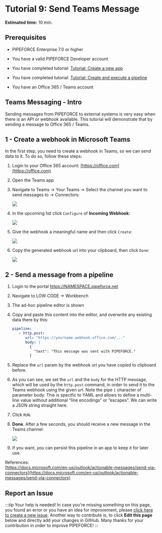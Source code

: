 # Tutorial 9: Send Teams Message

**Estimated time:** 10 min.

## Prerequisites

*   PIPEFORCE Enterprise 7.0 or higher
    
*   You have a valid PIPEFORCE Developer account
    
*   You have completed tutorial: [Tutorial: Create a new app](../tutorials/create-app)
    
*   You have completed tutorial: [Tutorial: Create and execute a pipeline](../tutorials/create-pipeline)
    
*   You have an Office 365 / Teams account
    

## Teams Messaging - Intro

Sending messages from PIPEFORCE to external systems is very easy when there is an API or webhook available. This tutorial will demonstrate that by sending a message to Office 365 / Teams.

## 1 - Create a webhook in Microsoft Teams

In the first step, you need to create a webhook in Teams, so we can send data to it. To do so, follow these steps:

1.  Login to your Office 365 account: [https://office.com](https://office.com)
    
2.  Open the Teams app
    
3.  Navigate to Teams → Your Teams → Select the channel you want to send messages to → Connectors:  
    
    ![](../img/grafik-20210727-092443.png)
    
4.  In the upcoming list click `Configure` of **Incoming Webhook**:  
    
    ![](../img/grafik-20210727-092742.png)
    
5.  Give the webhook a meaningful name and then click `Create`:  
    
    ![](../img/grafik-20210727-092945.png)
    
6.  Copy the generated webhook url into your clipboard, then click `Done`:  
    
    ![](../img/grafik-20210727-093159.png)

## 2 - Send a message from a pipeline

1.  Login to the portal https://NAMESPACE.pipeforce.net
    
2.  Navigate to LOW CODE → Workbench
    
3.  The ad-hoc pipeline editor is shown
    
4.  Copy and paste this content into the editor, and overwrite any existing data there by this:  
    
    ```yaml
    pipeline:
       - http.post:
          url: "https://yourname.webhook.office.com/..."
          body: |
            {
              "text": "This message was sent with PIPEFORCE."
            }
    ```
    
5.  Replace the `url` param by the webhook url you have copied to clipboard before.
    
6.  As you can see, we set the `url` and the `body` for the HTTP message, which will be used by the `http.post` command, in order to send it to the Teams webhook using the given url. Note the pipe `|` character of parameter body. This is specific to YAML and allows to define a multi-line value without additional “line encodings” or “escapes”. We can write a JSON string straight here.
    
7.  Click `RUN`.
    
8.  **Done**. After a few seconds, you should receive a new message in the Teams channel:  
    
    ![](../img/grafik-20210727-123350.png)
9.  If you want, you can persist this pipeline in an app to keep it for later use.
    

References:  
[https://docs.microsoft.com/en-us/outlook/actionable-messages/send-via-connectors](https://docs.microsoft.com/en-us/outlook/actionable-messages/send-via-connectors)

## Report an Issue
:::tip Your help is needed!
In case you're missing something on this page, you found an error or you have an idea for improvement, please [click here to create a new issue](https://github.com/pipeforce/pipeforce.github.io/issues/new). Another way to contribute is, to click **Edit this page** below and directly add your changes in GitHub. Many thanks for your contribution in order to improve PIPEFORCE!
:::

